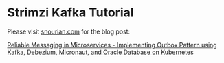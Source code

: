 # Strimzi Kafka Tutorial

Please visit <a href="https://snourian.com">snourian.com</a> for the blog post:

<a href="https://snourian.com/reliable-messaging-outbox-pattern-kafka-debezium-oracle-micronaut-kubernetes">Reliable Messaging in Microservices - Implementing Outbox Pattern using Kafka, Debezium, Micronaut, and Oracle Database on Kubernetes</a>